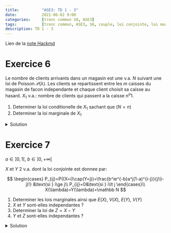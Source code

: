 ```yaml
---
title:          "ASE3: TD 1 - 3"
date:           2021-06-02 9:00
categories:     [tronc commun S8, ASE3]
tags:           [tronc commun, ASE3, S8, couple, loi conjointe, loi marginale]
description: TD 1 - 3
---
```

Lien de la [note Hackmd](https://hackmd.io/@lemasymasa/BJ1JenEcu)

# Exercice 6
Le nombre de clients arrivants dans un magasin est une v.a. $N$ suivant une loi de Poisson $\mathcal P(\lambda)$. Les clients se repartissent entre les $m$ caisses du magasin de facon independante et chaque client choisit sa caisse au hasard.
$X_1$ v.a.: nombre de clients qui passent a la caisse n$^o1$.
1. Determiner la loi conditionelle de $X_1$ sachant que ($N=n$)
2. Determiner la loi marginale de $X_1$

<details markdown="1">
<summary>Solution</summary>

1.

$$
\forall 0\le k\le n\quad P(X_1=k/N=n) = \binom{n}{k}p^k(1-p)^{n-k}\quad\text{ou } p=\frac{1}{m}
$$

Donc $X_1/N\hookrightarrow\mathcal B(n,p)$

2.

$$
X_1(\Omega)=\mathbb N\\
\begin{aligned}
\forall k\in X_1(\Omega)\quad P(X_1=k)&=\sum_{n=0}^{+\infty}P((X_1=k)\cap(N=n))\\
&=\sum_{n=0}^{+\infty}P(X_1=k/N=n)P(N=n)\\
&=\sum_{n=k}^{+\infty}P(X_1=k/N=n)P(N=n)
\end{aligned}
$$

<div class="alert alert-info" role="alert" markdown="1">
**Rappel**: La loi Poisson
$$
P(N=n)=e^{-\lambda}\frac{\lambda^n}{n!}\quad\forall n\in\mathbb N
$$
</div>

$$
\begin{aligned}
P(X_1=k)&=\sum_{n=k}^{+\infty}\frac{n!}{k!(n-k)!}p^k(1-p)^ke^{-\lambda}\frac{\lambda^n}{n!}\\
&= \frac{p^ke^{-\lambda}}{k!}\sum_{n=k}^{+\infty}\frac{(1-p)^{n-k}\lambda^n}{(n-k)!}
\end{aligned}
$$

<div class="alert alert-info" role="alert" markdown="1">
**Rappel**

$$
\sum_{n=0}^{+\infty}\frac{x^n}{n!}e^x\quad\forall x\in\mathbb R
$$

</div>

$$
P(X_1=k)=\frac{p^ke^{-\lambda}\lambda^k}{k!}\sum_{n=k}^{+\infty}\frac{((1-p)\lambda)^{n-k}}{(n-k)!}
$$

Posons $j=n-k$
$$
\begin{aligned}
P(X_1=k)&=\frac{(\lambda p)^ke^{-\lambda}}{k!}\sum_{j=0}^{+\infty}\frac{((1-p)\lambda)^j}{j!}\\
&=\frac{(\lambda p)^{k}}{k!}e^{-\lambda}e^{\lambda(1-p)}\\
&=\frac{(\lambda p)^k}{k!}e^{-\lambda p}
\end{aligned}\\
\forall k\in\mathbb N\quad\color{green}{P(X_1=k)=\frac{(\lambda p)^k}{k!}e^{-\lambda p}}
$$

</details>

# Exercice 7

$a\in]0,1[$, $b\in]0,+\infty[$

$X$ et $Y$ 2 v.a. dont la loi conjointe est donnee par:

$$
\begin{cases}
P_{ij}=P((X=i)\cap(Y=j))=\frac{b^ie^{-b}a^j(1-a)^{i-j}}{j!(i-j)!} &\text{si } i\ge j\\
P_{ij}=0&\text{si } i\lt j
\end{cases}\\
X(\lambda)=Y(\lambda)=\mathbb N
$$

1. Determiner les lois marginales ainsi que $E(X)$, $V(X)$, $E(Y)$, $V(Y)$
2. $X$ et $Y$ sont-elles independantes ?
3. Determiner la loi de $Z=X-Y$
4. $Y$ et $Z$ sont-elles independantes ?

<details markdown="1">
<summary>Solution</summary>

1.

$$
\begin{aligned}
\forall i\in\mathbb N\quad P(X=i)&=\sum_{j=0}^iP((X=i)\cap(Y=j))\\
&=\sum_{j=0}^i\frac{b^ie^{-b}a^j(1-a)^{i-j}}{j!(i-j)!}\\
&=b^ie^{-b}\sum_{j=0}^i\frac{a^j(1-a)^{i-j}}{j!(i-j)!}\\
&=\frac{b^ie^{-\lambda}}{i!}\sum_{j=0}^i\frac{i!}{j!(i-j)!}a^j(1-a)^{i-j}\\
&=\frac{b^ie^{-b}}{i!}\sum_{j=0}^i\binom{i}{j}a^j(1-a)^{i-j}\quad\text{Fomule du binome de Newton}\\
&=\frac{b^ie^{-b}}{i!}(a+1-a)^i\\
\end{aligned}\\
\color{green}{P(X=i)=e^{-b}\frac{b^i}{i!}}\quad\forall i\in\mathbb N
$$

<div class="alert alert-success" role="alert" markdown="1">
Donc $X\hookrightarrow\mathcal P(b)$ et $E(X)=V(X)=b$
</div>

$$
\begin{aligned}
\forall j\in\mathbb N, P(Y=j)&=\sum_{i=0}^{+\infty}P((X=i)\cap(Y=j))\\
&= \sum_{i=j}^{+\infty}\frac{b^ie^{-b}a^j(1-a)^{i-j}}{j!(i-j)!}\\
&=\frac{e^{-b}a^j}{j!}\sum_{i=j}^{+\infty}\frac{b^i(1-a)^{i-j}}{(i-j)!}\\
&= \frac{e^{-b}(ab)^j}{j!}\sum_{i=j}^{+\infty}\frac{(b(1-a))^{i-j}}{(i-j)!}\\
&=e^{-b}\frac{(ab)^j}{j!}e^{b(1-a)}=\frac{(ab)^j}{j!}e^{-ab}
\end{aligned}\\
$$

<div class="alert alert-success" role="alert" markdown="1">
Donc $Y \hookrightarrow\mathcal P(ab)$ et $E(X)=V(X)=ab$
</div>

2.

$$
P_{0,1}=P((X=0)\cap(Y=1))=0\\
P(X=0)P(Y=1)=e^{-b}e^{-ab}ab\neq 0
$$

<div class="alert alert-success" role="alert" markdown="1">
Donc $X$ et $Y$ ne sont pas independantes.
</div>

3.

La loi de $Z=X-Y=g(X,Y)$

$Z(\Omega)=\mathbb N$ car $P_{i,j}=0$ si $i\lt j$

$$
\begin{aligned}
\forall k\in\mathbb N\quad P(Z=k)&=\sum_{(i,j) \\ i-j=k}P((X=i)\cap(Y=j))\\
&=\sum_{i,j \\ j=i-k}P((X=i)\cap(Y=i-k))\\
&=\sum_{i=k}^{+\infty}\frac{b^ie^{-b}a^{i-k}(1-a)^k}{(i-k)!}\\
&=\frac{e^{-b}}{k!}(1-a)^k\sum_{i=k}^{+\infty} \frac{b^ia^{i-k}}{(i-k)!}\\
&=\frac{e^{-b}(1-a)^k}{k!}b^k\sum_{i=k}^{+\infty}\frac{(ab)^{i-k}}{(i-h)!}\\
&= \frac{e^{-b}(1-a)^k}{k!}b^ke^{ab}\\
&=\frac{((1-a)b)^k}{k!}e^{-(1-a)b}
\end{aligned}
$$

<div class="alert alert-success" role="alert" markdown="1">
Donc $Z\hookrightarrow\mathcal P((1-a)b)$
</div>

4.

Independances entre $Y$ et $Z$

$$
\begin{aligned}
P((Y=j)\cap(Z=k))&=P((Y=j)\cap(X=k+j))\\
&=P((Y=j)\cap(X=k+j))\\
&=\frac{b^{j+k}e^{-b}a^j(1-a)^k}{j!k!}
\end{aligned}\\
\begin{aligned}
P(Y=j)P(Z=k)&=e^{-ab}\frac{(ab)^j}{j!}e^{-(1-a)b}\frac{((1-a)b)^k}{k!}\\
&=\frac{e^{-b}a^j}{j!k!}b^{j+k}(1-a)^k\\
&=P((Y=j)\cap(Z=k))
\end{aligned}
$$

</details>
